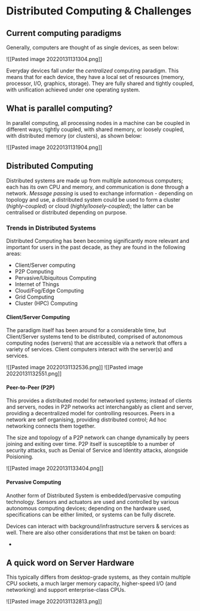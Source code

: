 # Distributed Computing & Challenges

## Current computing paradigms

Generally, computers are thought of as single devices, as seen below:

![[Pasted image 20220131131304.png]]

Everyday devices fall under the *centralized* computing paradigm. This means that for each device, they have a local set of resources (memory, processor, I/O, graphics, storage). They are fully shared and tightly coupled, with unification achieved under one operating system.

## What is parallel computing?

In parallel computing, all processing nodes in a machine can be coupled in different ways; tightly coupled, with shared memory, or loosely coupled, with distributed memory (or clusters), as shown below:

![[Pasted image 20220131131904.png]]

## Distributed Computing

Distributed systems are made up from multiple autonomous computers; each has its own CPU and memory, and communication is done through a network. *Message passing* is used to exchange information - depending on topology and use, a distributed system could be used to form a cluster (*highly-coupled*) or cloud (*highly/loosely-coupled*); the latter can be centralised or distributed depending on purpose.

### Trends in Distributed Systems

Distributed Computing has been becoming significantly more relevant and important for users in the past decade, as they are found in the following areas:

- Client/Server computing
- P2P Computing
- Pervasive/Ubiquitous Computing
- Internet of Things
- Cloud/Fog/Edge Computing
- Grid Computing
- Cluster (HPC) Computing

#### Client/Server Computing

The paradigm itself has been around for a considerable time, but Client/Server systems tend to be distributed, comprised of autonomous computing nodes (servers) that are accessible via a network that offers a variety of services. Client computers interact with the server(s) and services.

![[Pasted image 20220131132536.png]]
![[Pasted image 20220131132551.png]]

#### Peer-to-Peer (P2P)

This provides a distributed model for networked systems; instead of clients and servers, nodes in P2P networks act interchangably as client and server, providing a decentralized model for controlling resources. Peers in a network are self organising, providing distributed control; Ad hoc networking connects them together.

The size and topology of a P2P network can change dynamically by peers joining and exiting over time. P2P itself is susceptible to a number of security attacks, such as Denial of Service and Identity attacks, alongside Poisioning.

![[Pasted image 20220131133404.png]]

#### Pervasive Computing

Another form of Distributed System is embedded/pervasive computing technology. Sensors and actuators are used and controlled by various autonomous computing devices; depending on the hardware used, specifications can be either limited, or systems can be fully discrete.

Devices can interact with background/infrastructure servers & services as well. There are also other considerations that mst be taken on board:

- 

## A quick word on Server Hardware

This typically differs from desktop-grade systems, as they contain multiple CPU sockets, a much larger memory capacity, higher-speed I/O (and networking) and support enterprise-class CPUs.

![[Pasted image 20220131132813.png]]







